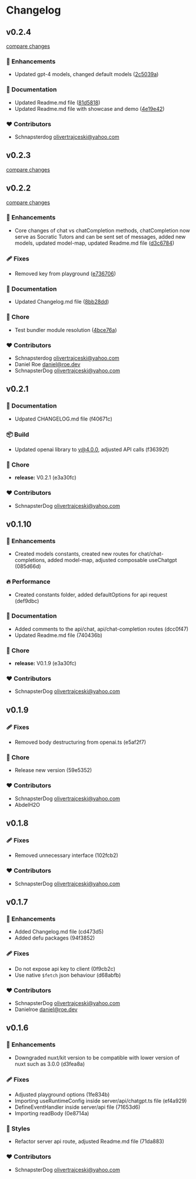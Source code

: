 
# Changelog

## v0.2.4

[compare changes](https://github.com/schnapsterdog/nuxt-chatgpt/compare/v0.2.3...v0.2.4)

### 🚀 Enhancements

- Updated gpt-4 models, changed default models ([2c5039a](https://github.com/schnapsterdog/nuxt-chatgpt/commit/2c5039a))

### 📖 Documentation

- Updated Readme.md file ([81d5818](https://github.com/schnapsterdog/nuxt-chatgpt/commit/81d5818))
- Updated Readme.md file with showcase and demo ([4e19e42](https://github.com/schnapsterdog/nuxt-chatgpt/commit/4e19e42))

### ❤️ Contributors

- Schnapsterdog <olivertrajceski@yahoo.com>

## v0.2.3

[compare changes](https://github.com/schnapsterdog/nuxt-chatgpt/compare/v0.2.2...v0.2.3)

## v0.2.2

[compare changes](https://github.com/schnapsterdog/nuxt-chatgpt/compare/v0.2.1...v0.2.2)

### 🚀 Enhancements

- Core changes of chat vs chatCompletion methods, chatCompletion now serve as Socratic Tutors and can be sent set of messages, added new models, updated model-map, updated Readme.md file ([d3c6784](https://github.com/schnapsterdog/nuxt-chatgpt/commit/d3c6784))

### 🩹 Fixes

- Removed key from playground ([e736706](https://github.com/schnapsterdog/nuxt-chatgpt/commit/e736706))

### 📖 Documentation

- Updated Changelog.md file ([8bb28dd](https://github.com/schnapsterdog/nuxt-chatgpt/commit/8bb28dd))

### 🏡 Chore

- Test bundler module resolution ([4bce76a](https://github.com/schnapsterdog/nuxt-chatgpt/commit/4bce76a))

### ❤️ Contributors

- Schnapsterdog <olivertrajceski@yahoo.com>
- Daniel Roe <daniel@roe.dev>
- SchnapsterDog <olivertrajceski@yahoo.com>

## v0.2.1

### 📖 Documentation

  - Udpated CHANGELOG.md file (f40671c)

### 📦 Build

  - Updated openai library to v@4.0.0, adjusted API calls (f36392f)

### 🏡 Chore

  - **release:** V0.2.1 (e3a30fc)

### ❤️  Contributors

- SchnapsterDog <olivertrajceski@yahoo.com>

## v0.1.10


### 🚀 Enhancements

  - Created models constants, created new routes for chat/chat-completions, added model-map, adjusted composable useChatgpt (085d66d)

### 🔥 Performance

  - Created constants folder, added defaultOptions for api request (def9dbc)

### 📖 Documentation

  - Added comments to the api/chat, api/chat-completion routes (dcc0f47)
  - Updated Readme.md file (740436b)

### 🏡 Chore

  - **release:** V0.1.9 (e3a30fc)

### ❤️  Contributors

- SchnapsterDog <olivertrajceski@yahoo.com>

## v0.1.9


### 🩹 Fixes

  - Removed body destructuring from openai.ts (e5af2f7)

### 🏡 Chore

  - Release new version (59e5352)

### ❤️  Contributors

- SchnapsterDog <olivertrajceski@yahoo.com>
- AbdelH2O

## v0.1.8


### 🩹 Fixes

  - Removed unnecessary interface (102fcb2)

### ❤️  Contributors

- SchnapsterDog <olivertrajceski@yahoo.com>

## v0.1.7


### 🚀 Enhancements

  - Added Changelog.md file (cd473d5)
  - Added defu packages (94f3852)

### 🩹 Fixes

  - Do not expose api key to client (0f9cb2c)
  - Use native `$fetch` json behaviour (d68abfb)

### ❤️  Contributors

- SchnapsterDog <olivertrajceski@yahoo.com>
- Danielroe <daniel@roe.dev>

## v0.1.6


### 🚀 Enhancements

  - Downgraded nuxt/kit version to be compatible with lower version of nuxt such as 3.0.0 (d3fea8a)

### 🩹 Fixes

  - Adjusted playground options (1fe834b)
  - Importing useRuntimeConfig inside server/api/chatgpt.ts file (ef4a929)
  - DefineEventHandler inside server/api file (71653d6)
  - Importing readBody (0e8714a)

### 🎨 Styles

  - Refactor server api route, adjusted Readme.md file (71da883)

### ❤️  Contributors

- SchnapsterDog <olivertrajceski@yahoo.com>

